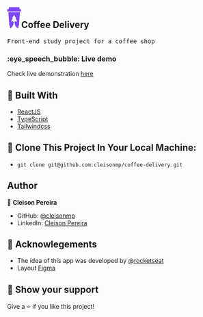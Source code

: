 <img align="left" src="https://github.com/cleisonmp/coffee-delivery/blob/master/public/logo.svg" height="50"/>
<h2>Coffee Delivery</h2>

<pre>
Front-end study project for a coffee shop
</pre>

<h3>:eye_speech_bubble: Live demo</h3>

Check live demonstration [here](https://coffee-delivery-omega.vercel.app/)

## 🧪 Built With

- [ReactJS](https://reactjs.org)
- [TypeScript](https://www.typescriptlang.org/)
- [Tailwindcss](https://tailwindcss.com/)

## 🚀 Clone This Project In Your Local Machine:

- `git clone git@github.com:cleisonmp/coffee-delivery.git`

## Author

👤 **Cleison Pereira**

- GitHub: [@cleisonmp](https://github.com/cleisonmp)
- LinkedIn: [Cleison Pereira](https://www.linkedin.com/in/cleison-pereira-00582639/)


## 📝 Acknowlegements

- The idea of this app was developed by [@rocketseat](https://github.com/rocketseat)
- Layout [Figma](https://www.figma.com/file/5yT9ZzZmRQRS4yivGGB3pl/Coffee-Delivery/duplicate)

## 🔖 Show your support

Give a ⭐️ if you like this project!
